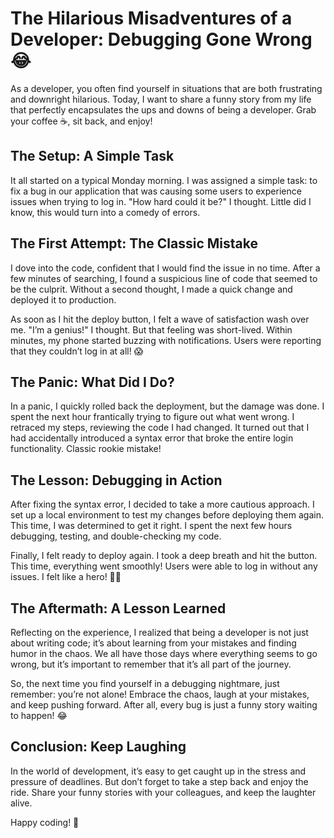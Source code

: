 # The Hilarious Misadventures of a Developer: Debugging Gone Wrong 😂

As a developer, you often find yourself in situations that are both frustrating and downright hilarious. Today, I want to share a funny story from my life that perfectly encapsulates the ups and downs of being a developer. Grab your coffee ☕, sit back, and enjoy!

## The Setup: A Simple Task

It all started on a typical Monday morning. I was assigned a simple task: to fix a bug in our application that was causing some users to experience issues when trying to log in. "How hard could it be?" I thought. Little did I know, this would turn into a comedy of errors.

## The First Attempt: The Classic Mistake

I dove into the code, confident that I would find the issue in no time. After a few minutes of searching, I found a suspicious line of code that seemed to be the culprit. Without a second thought, I made a quick change and deployed it to production. 

As soon as I hit the deploy button, I felt a wave of satisfaction wash over me. "I’m a genius!" I thought. But that feeling was short-lived. Within minutes, my phone started buzzing with notifications. Users were reporting that they couldn’t log in at all! 😱

## The Panic: What Did I Do?

In a panic, I quickly rolled back the deployment, but the damage was done. I spent the next hour frantically trying to figure out what went wrong. I retraced my steps, reviewing the code I had changed. It turned out that I had accidentally introduced a syntax error that broke the entire login functionality. Classic rookie mistake! 

## The Lesson: Debugging in Action

After fixing the syntax error, I decided to take a more cautious approach. I set up a local environment to test my changes before deploying them again. This time, I was determined to get it right. I spent the next few hours debugging, testing, and double-checking my code. 

Finally, I felt ready to deploy again. I took a deep breath and hit the button. This time, everything went smoothly! Users were able to log in without any issues. I felt like a hero! 🦸‍♂️

## The Aftermath: A Lesson Learned

Reflecting on the experience, I realized that being a developer is not just about writing code; it’s about learning from your mistakes and finding humor in the chaos. We all have those days where everything seems to go wrong, but it’s important to remember that it’s all part of the journey.

So, the next time you find yourself in a debugging nightmare, just remember: you’re not alone! Embrace the chaos, laugh at your mistakes, and keep pushing forward. After all, every bug is just a funny story waiting to happen! 😂

## Conclusion: Keep Laughing

In the world of development, it’s easy to get caught up in the stress and pressure of deadlines. But don’t forget to take a step back and enjoy the ride. Share your funny stories with your colleagues, and keep the laughter alive. 

Happy coding! 🎉
